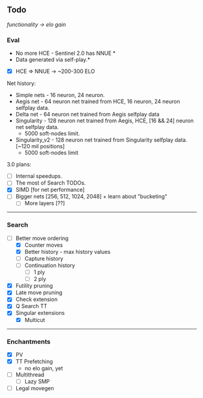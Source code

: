 ## Todo

*functionality -> elo gain*

### Eval

* No more HCE - Sentinel 2.0 has NNUE *
* Data generated via self-play.*

- [X] HCE => NNUE -> ~200-300 ELO

Net history:
- Simple nets - 16 neuron, 24 neuron.
- Aegis net - 64 neuron net trained from HCE, 16 neuron, 24 neuron selfplay data.
- Delta net - 64 neuron net trained from Aegis selfplay data
- Singularity - 128 neuron net trained from Aegis, HCE, [16 && 24] neuron net selfplay data.
  - 5000 soft-nodes limit.
- Singularity_v2 - 128 neuron net trained from Singularity selfplay data. [~120 mil positions]
  - 5000 soft-nodes limit

3.0 plans:
- [ ] Internal speedups.
- [ ] The most of Search TODOs.
- [X] SIMD [for net performance]
- [ ] Bigger nets [256, 512, 1024, 2048] + learn about "bucketing"
    - [ ] More layers [??]

------

### Search
- [ ] Better move ordering
    - [X] Counter moves
    - [X] Better history - max history values
    - [ ] Capture history
    - [ ] Continuation history
        - [ ] 1 ply
        - [ ] 2 ply
- [X] Futility pruning
- [X] Late move pruning
- [X] Check extension
- [X] Q Search TT
- [X] Singular extensions
    - [X] Multicut

------

### Enchantments
- [X] PV
- [X] TT Prefetching
  - no elo gain, yet
- [ ] Multithread
    - [ ] Lazy SMP
- [ ] Legal movegen
